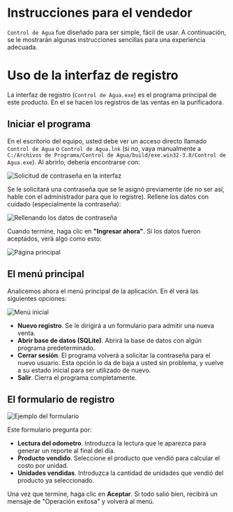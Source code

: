 # Instrucciones para el vendedor

`Control de Agua` fue diseñado para ser simple, fácil de usar. A continuación, se le mostrarán algunas instrucciones sencillas
para una experiencia adecuada.

# Uso de la interfaz de registro

La interfaz de registro (`Control de Agua.exe`) es el programa principal de este producto. En el se hacen los registros
de las ventas en la purificadora.

## Iniciar el programa

En el escritorio del equipo, usted debe ver un acceso directo llamado `Control de Agua` o `Control de Agua.lnk` (si no, vaya manualmente a
`C:/Archivos de Programa/Control de Agua/build/exe.win32-3.8/Control de Agua.exe`). Al abrirlo, debería encontrarse con:

![Solicitud de contraseña en la interfaz](https://controldeagua.github.io/ControlDeAgua-docs/password_request.png)

Se le solicitará una contraseña que se le asignó previamente (de no ser así, hable con el administrador para que lo registre). Rellene
los datos con cuidado (especialmente la contraseña):

![Rellenando los datos de contraseña](https://controldeagua.github.io/ControlDeAgua-docs/password_request_2.png)

Cuando termine, haga clic en **"Ingresar ahora"**. Si los datos fueron aceptados, verá algo como esto:

![Página principal](https://controldeagua.github.io/ControlDeAgua-docs/main_gui_interface.png)

## El menú principal

Analicemos ahora el menú principal de la aplicación. En él verá las siguientes opciones:

![Menú inicial](https://controldeagua.github.io/ControlDeAgua-docs/main_gui_interface.png)

- **Nuevo registro**. Se le dirigirá a un formulario para admitir una nueva venta.
- **Abrir base de datos (SQLite)**. Abrirá la base de datos con algún programa predeterminado.
- **Cerrar sesión**. El programa volverá a solicitar la contraseña para el nuevo usuario. Esta opción lo da de baja a usted sin problema, y vuelve a su estado inicial para ser utilizado de nuevo.
- **Salir**. Cierra el programa completamente. 

## El formulario de registro

![Ejemplo del formulario](https://controldeagua.github.io/ControlDeAgua-docs/form.png)

Este formulario pregunta por:

- **Lectura del odometro**. Introduzca la lectura que le aparezca para generar un reporte al final del día.
- **Producto vendido**. Seleccione el producto que vendió para calcular el costo por unidad.
- **Unidades vendidas**. Introduzca la cantidad de unidades que vendió del producto ya seleccionado.

Una vez que termine, haga clic en **Aceptar**. Si todo salió bien, recibirá un mensaje de "Operación exitosa" y volverá al menú.

